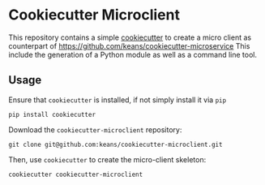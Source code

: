 # Cookiecutter Microclient

This repository contains a simple 
[cookiecutter](https://cookiecutter.readthedocs.io) to create a micro client
as counterpart of https://github.com/keans/cookiecutter-microservice
This include the generation of a Python module as well as a command line
tool.


## Usage

Ensure that `cookiecutter` is installed, if not simply install it via `pip`

```
pip install cookiecutter
```

Download the `cookiecutter-microclient` repository:
```
git clone git@github.com:keans/cookiecutter-microclient.git
```

Then, use `cookiecutter` to create the micro-client skeleton:

```
cookiecutter cookiecutter-microclient
```

